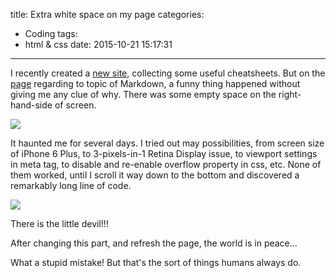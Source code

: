title: Extra white space on my page
categories:
  - Coding
tags:
  - html & css
date: 2015-10-21 15:17:31
---
I recently created a [new site](http://wangyizhe.net/cheatsheets), collecting some useful cheatsheets. But on the [page](http://wangyizhe.net/cheatsheets/markdown) regarding to topic of Markdown, a funny thing happened without giving me any clue of why. There was some empty space on the right-hand-side of screen.

![](/img/html-white-space-on-the-right-side-of-page.png)

It haunted me for several days. I tried out may possibilities, from screen size of iPhone 6 Plus, to 3-pixels-in-1 Retina Display issue, to viewport settings in meta tag, to disable and re-enable overflow property in css, etc. None of them worked, until I scroll it way down to the bottom and discovered a remarkably long line of code.

![](/img/html-extra-long-line.png)

There is the little devil!!!

After changing this part, and refresh the page, the world is in peace...

What a stupid mistake! But that's the sort of things humans always do.
